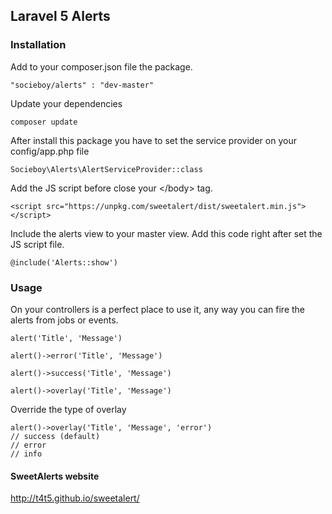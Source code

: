 ## Laravel 5 Alerts

### Installation

Add to your composer.json file the package.

```
"socieboy/alerts" : "dev-master"
```

Update your dependencies

```
composer update
```

After install this package you have to set the service provider on your config/app.php file

```
Socieboy\Alerts\AlertServiceProvider::class
```

[//]: <> (Copy the required assets of SweetAlert to your public folder.)
[//]: <> (Those assets would be place in the css and js respective directory.)

[//]: <> (```)
[//]: <> (php artisan vendor:publish --tag=alerts)
[//]: <> (```)


[//]: <> (Then in your master view add those styles and scripts.)
[//]: <> (Put this style between the \<head\> \</head\> tags)
[//]: <> (```)
[//]: <> (<link rel="stylesheet" type="text/css" href="css/sweetalert.css">)
[//]: <> (```)
Add the JS script before close your \</body\> tag.
```
<script src="https://unpkg.com/sweetalert/dist/sweetalert.min.js"></script>
```

Include the alerts view to your master view.
Add this code right after set the JS script file.
```
@include('Alerts::show')
```


### Usage

On your controllers is a perfect place to use it, any way you can fire the alerts from jobs or events.

```
alert('Title', 'Message')

alert()->error('Title', 'Message')

alert()->success('Title', 'Message')

alert()->overlay('Title', 'Message')
```

Override the type of overlay

```
alert()->overlay('Title', 'Message', 'error')
// success (default)
// error
// info
```


#### SweetAlerts website

http://t4t5.github.io/sweetalert/


